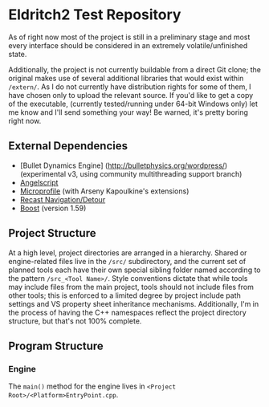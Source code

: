 # Eldritch2 Test Repository

As of right now most of the project is still in a preliminary stage and most every interface should be considered in an extremely volatile/unfinished state.

Additionally, the project is not currently buildable from a direct Git clone; the original makes use of several additional libraries that would exist within `/extern/`. As I do not currently have distribution rights for some of them, I have chosen only to upload the relevant source.
If you'd like to get a copy of the executable, (currently tested/running under 64-bit Windows only) let me know and I'll send something your way! Be warned, it's pretty boring right now.

## External Dependencies
* [Bullet Dynamics Engine] (http://bulletphysics.org/wordpress/) (experimental v3, using community multithreading support branch)
* [Angelscript](http://www.angelcode.com/angelscript/)
* [Microprofile](https://bitbucket.org/jonasmeyer/microprofile) (with Arseny Kapoulkine's extensions)
* [Recast Navigation/Detour](https://github.com/memononen/recastnavigation)
* [Boost](http://www.boost.org/) (version 1.59)

## Project Structure
At a high level, project directories are arranged in a hierarchy. Shared or engine-related files live in the `/src/` subdirectory, and the current set of planned tools each have their own special sibling folder named according to the pattern `/src_<Tool Name>/`.
Style conventions dictate that while tools may include files from the main project, tools should not include files from other tools; this is enforced to a limited degree by project include path settings and VS property sheet inheritance mechanisms.
Additionally, I'm in the process of having the C++ namespaces reflect the project directory structure, but that's not 100% complete.

## Program Structure

### Engine
The `main()` method for the engine lives in `<Project Root>/<Platform>EntryPoint.cpp`.